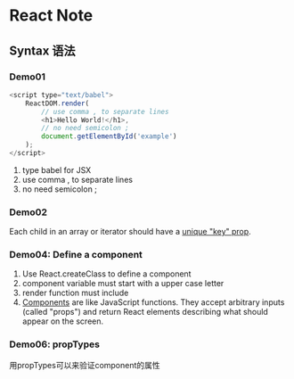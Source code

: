 # React Note

## Syntax 语法

### Demo01

```javascript
<script type="text/babel">
    ReactDOM.render(
        // use comma , to separate lines
        <h1>Hello World!</h1>,
        // no need semicolon ;
        document.getElementById('example')
    );
</script>
```
1. type babel for JSX
2. use comma , to separate lines
3. no need semicolon ;

### Demo02

Each child in an array or iterator should have a [unique "key" prop](https://fb.me/react-warning-keys).

### Demo04: Define a component

1. Use React.createClass to define a component
2. component variable must start with a upper case letter
3. render function must include
4. [Components](https://facebook.github.io/react/docs/components-and-props.html) are like JavaScript functions. They accept arbitrary inputs (called "props") and return React elements describing what should appear on the screen.

### Demo06: propTypes

用propTypes可以来验证component的属性